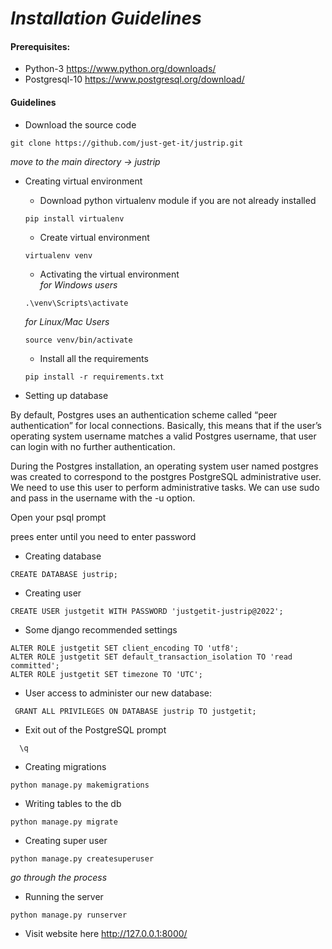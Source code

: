 # __*Installation Guidelines*__

#### Prerequisites:
* Python-3 https://www.python.org/downloads/
* Postgresql-10 https://www.postgresql.org/download/

#### Guidelines
* Download the source code
```shell
git clone https://github.com/just-get-it/justrip.git
```

_move to the main directory -> justrip_

* Creating virtual environment
  * Download python virtualenv module if you are not already installed
  ```shell
  pip install virtualenv
  ```
  * Create virtual environment
  ```shell
  virtualenv venv
  ```
  * Activating the virtual environment<br>
  _for Windows users_
  ```shell
  .\venv\Scripts\activate
  ```
 
  _for Linux/Mac Users_
  ```shell
  source venv/bin/activate
  ```
  
  * Install all the requirements 
  ```shell
  pip install -r requirements.txt
  ```
 
  
* Setting up database<br>

 By default, Postgres uses an authentication scheme called “peer authentication” for local connections. Basically, this means that if the user’s operating system  username matches a valid Postgres username, that user can login with no further authentication.

 During the Postgres installation, an operating system user named postgres was created to correspond to the postgres PostgreSQL administrative user. We need to use this user to perform administrative tasks. We can use sudo and pass in the username with the -u option.
 
 Open your psql prompt

  prees enter until you need to enter password
  
  * Creating database
  ```shell
  CREATE DATABASE justrip;
  ```
  
  * Creating user
  ```shell
  CREATE USER justgetit WITH PASSWORD 'justgetit-justrip@2022';
  ```
  
   * Some django recommended settings
  ```shell
  ALTER ROLE justgetit SET client_encoding TO 'utf8';
  ALTER ROLE justgetit SET default_transaction_isolation TO 'read committed';
  ALTER ROLE justgetit SET timezone TO 'UTC';
  ```
  
  * User access to administer our new database: 
  ```shell
   GRANT ALL PRIVILEGES ON DATABASE justrip TO justgetit;
  ```
  
   * Exit out of the PostgreSQL prompt
  ```shell
    \q
  ```
  
  * Creating migrations 
  ```shell
  python manage.py makemigrations
  ```
  
  * Writing tables to the db
  ```shell
  python manage.py migrate
  ```
  
  * Creating super user
  ```shell
  python manage.py createsuperuser
  ```
  _go through the process_
  
  
  
* Running the server
```shell
python manage.py runserver 
```

* Visit website here http://127.0.0.1:8000/
